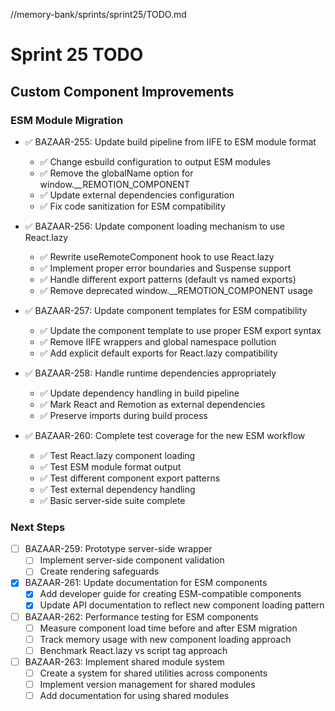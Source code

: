 //memory-bank/sprints/sprint25/TODO.md
# Sprint 25 TODO

## Custom Component Improvements

### ESM Module Migration

- ✅ BAZAAR-255: Update build pipeline from IIFE to ESM module format
  - ✅ Change esbuild configuration to output ESM modules
  - ✅ Remove the globalName option for window.__REMOTION_COMPONENT
  - ✅ Update external dependencies configuration
  - ✅ Fix code sanitization for ESM compatibility

- ✅ BAZAAR-256: Update component loading mechanism to use React.lazy
  - ✅ Rewrite useRemoteComponent hook to use React.lazy 
  - ✅ Implement proper error boundaries and Suspense support
  - ✅ Handle different export patterns (default vs named exports)
  - ✅ Remove deprecated window.__REMOTION_COMPONENT usage

- ✅ BAZAAR-257: Update component templates for ESM compatibility
  - ✅ Update the component template to use proper ESM export syntax
  - ✅ Remove IIFE wrappers and global namespace pollution
  - ✅ Add explicit default exports for React.lazy compatibility

- ✅ BAZAAR-258: Handle runtime dependencies appropriately
  - ✅ Update dependency handling in build pipeline
  - ✅ Mark React and Remotion as external dependencies
  - ✅ Preserve imports during build process

- ✅ BAZAAR-260: Complete test coverage for the new ESM workflow
  - ✅ Test React.lazy component loading
  - ✅ Test ESM module format output
  - ✅ Test different component export patterns
  - ✅ Test external dependency handling
  - ✅ Basic server-side suite complete

### Next Steps

- [ ] BAZAAR-259: Prototype server-side wrapper
  - [ ] Implement server-side component validation
  - [ ] Create rendering safeguards

- [x] BAZAAR-261: Update documentation for ESM components
  - [x] Add developer guide for creating ESM-compatible components
  - [x] Update API documentation to reflect new component loading pattern

- [ ] BAZAAR-262: Performance testing for ESM components
  - [ ] Measure component load time before and after ESM migration
  - [ ] Track memory usage with new component loading approach
  - [ ] Benchmark React.lazy vs script tag approach

- [ ] BAZAAR-263: Implement shared module system
  - [ ] Create a system for shared utilities across components
  - [ ] Implement version management for shared modules
  - [ ] Add documentation for using shared modules